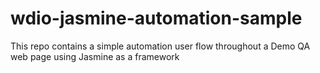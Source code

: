 # wdio-jasmine-automation-sample
This repo contains a simple automation user flow throughout a Demo QA web page using Jasmine as a framework

